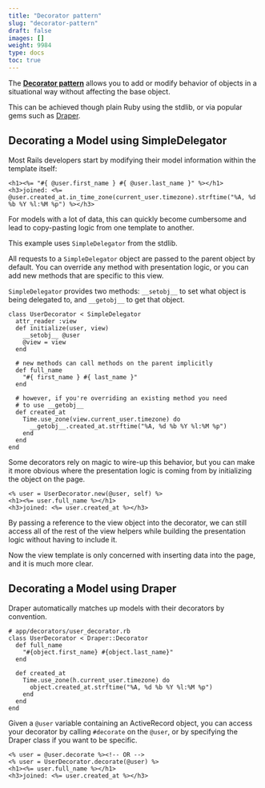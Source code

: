 ```yaml
---
title: "Decorator pattern"
slug: "decorator-pattern"
draft: false
images: []
weight: 9984
type: docs
toc: true
---
```


The **[Decorator pattern](https://en.wikipedia.org/wiki/Decorator_pattern)** allows you to add or modify behavior of objects in a situational way without affecting the base object.

This can be achieved though plain Ruby using the stdlib, or via popular gems such as [Draper](https://github.com/drapergem/draper).

## Decorating a Model using SimpleDelegator
Most Rails developers start by modifying their model information within the template itself:

    <h1><%= "#{ @user.first_name } #{ @user.last_name }" %></h1>
    <h3>joined: <%= @user.created_at.in_time_zone(current_user.timezone).strftime("%A, %d %b %Y %l:%M %p") %></h3>

For models with a lot of data, this can quickly become cumbersome and lead to copy-pasting logic from one template to another.

This example uses `SimpleDelegator` from the stdlib.

All requests to a `SimpleDelegator` object are passed to the parent object by default. You can override any method with presentation logic, or you can add new methods that are specific to this view.

`SimpleDelegator` provides two methods: `__setobj__` to set what object is being delegated to, and `__getobj__` to get that object.

    class UserDecorator < SimpleDelegator
      attr_reader :view
      def initialize(user, view)
        __setobj__ @user
        @view = view
      end
    
      # new methods can call methods on the parent implicitly
      def full_name
        "#{ first_name } #{ last_name }"
      end
    
      # however, if you're overriding an existing method you need
      # to use __getobj__
      def created_at
        Time.use_zone(view.current_user.timezone) do
          __getobj__.created_at.strftime("%A, %d %b %Y %l:%M %p")
        end
      end
    end

Some decorators rely on magic to wire-up this behavior, but you can make it more obvious where the presentation logic is coming from by initializing the object on the page.

    <% user = UserDecorator.new(@user, self) %>
    <h1><%= user.full_name %></h1>
    <h3>joined: <%= user.created_at %></h3>

By passing a reference to the view object into the decorator, we can still access all of the rest of the view helpers while building the presentation logic without having to include it.

Now the view template is only concerned with inserting data into the page, and it is much more clear.




## Decorating a Model using Draper
Draper automatically matches up models with their decorators by convention.

    # app/decorators/user_decorator.rb
    class UserDecorator < Draper::Decorator
      def full_name
        "#{object.first_name} #{object.last_name}"
      end

      def created_at
        Time.use_zone(h.current_user.timezone) do
          object.created_at.strftime("%A, %d %b %Y %l:%M %p")
        end
      end
    end

Given a `@user` variable containing an ActiveRecord object, you can access your decorator by calling `#decorate` on the `@user`, or by specifying the Draper class if you want to be specific.

    <% user = @user.decorate %><!-- OR -->
    <% user = UserDecorator.decorate(@user) %>
    <h1><%= user.full_name %></h1>
    <h3>joined: <%= user.created_at %></h3>



